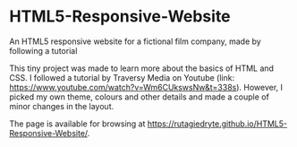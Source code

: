 # HTML5-Responsive-Website
An HTML5 responsive website for a fictional film company, made by following a tutorial

This tiny project was made to learn more about the basics of HTML and CSS. 
I followed a tutorial by Traversy Media on Youtube (link: https://www.youtube.com/watch?v=Wm6CUkswsNw&t=338s). 
However, I picked my own theme, colours and other details and made a couple of minor changes in the layout.

The page is available for browsing at https://rutagiedryte.github.io/HTML5-Responsive-Website/.
